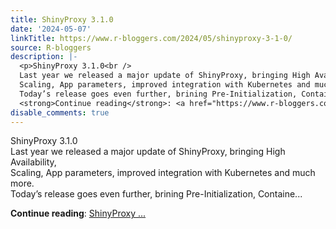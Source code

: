 ```yaml
---
title: ShinyProxy 3.1.0
date: '2024-05-07'
linkTitle: https://www.r-bloggers.com/2024/05/shinyproxy-3-1-0/
source: R-bloggers
description: |-
  <p>ShinyProxy 3.1.0<br />
  Last year we released a major update of ShinyProxy, bringing High Availability,<br />
  Scaling, App parameters, improved integration with Kubernetes and much more.<br />
  Today’s release goes even further, brining Pre-Initialization, Containe...</p>
  <strong>Continue reading</strong>: <a href="https://www.r-bloggers.com/2024/05/shinyproxy-3-1-0/">ShinyProxy ...
disable_comments: true
---
```

<p>ShinyProxy 3.1.0<br />
Last year we released a major update of ShinyProxy, bringing High Availability,<br />
Scaling, App parameters, improved integration with Kubernetes and much more.<br />
Today’s release goes even further, brining Pre-Initialization, Containe...</p>
<strong>Continue reading</strong>: <a href="https://www.r-bloggers.com/2024/05/shinyproxy-3-1-0/">ShinyProxy ...